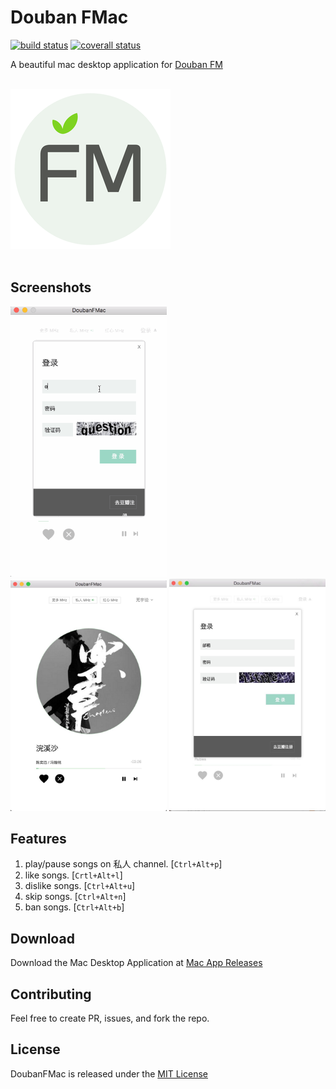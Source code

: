 # Douban FMac

[![build status][travis-image]][travis-url]
[![coverall status][coveralls-image]][coveralls-url]

A beautiful mac desktop application for [Douban FM](http://douban.fm)

<br/>
<img src="static/logo.png" alt="DoubanFMac" width="256px" />
<br/> <br/>

## Screenshots

<img src="static/screenshots/demo.gif" alt="demo" width="250px" />
<br/>
<img src="static/screenshots/screenshot-app.png" alt="screenshot" width="250px" />
<img src="static/screenshots/screenshot-login.png" alt="screenshot" width="250px" />

## Features

1. play/pause songs on 私人 channel. [`Ctrl+Alt+p`]
2. like songs. [`Crtl+Alt+l`]
3. dislike songs. [`Ctrl+Alt+u`]
4. skip songs. [`Ctrl+Alt+n`]
5. ban songs. [`Ctrl+Alt+b`]

## Download

Download the Mac Desktop Application at [Mac App Releases](https://github.com/Darmody/DoubanFMac/releases)

[travis-image]: https://img.shields.io/travis/Darmody/DoubanFMac/master.svg
[travis-url]: https://travis-ci.org/Darmody/DoubanFMac
[coveralls-image]: https://img.shields.io/coveralls/Darmody/DoubanFMac/master.svg
[coveralls-url]: https://coveralls.io/github/Darmody/DoubanFMac
[version-image]: https://img.shields.io/badge/version-beta-blue.svg
[version-url]: https://github.com/Darmody/DoubanFMac/releases

## Contributing

Feel free to create PR, issues, and fork the repo.

## License

DoubanFMac is released under the [MIT License](http://www.opensource.org/licenses/MIT)
